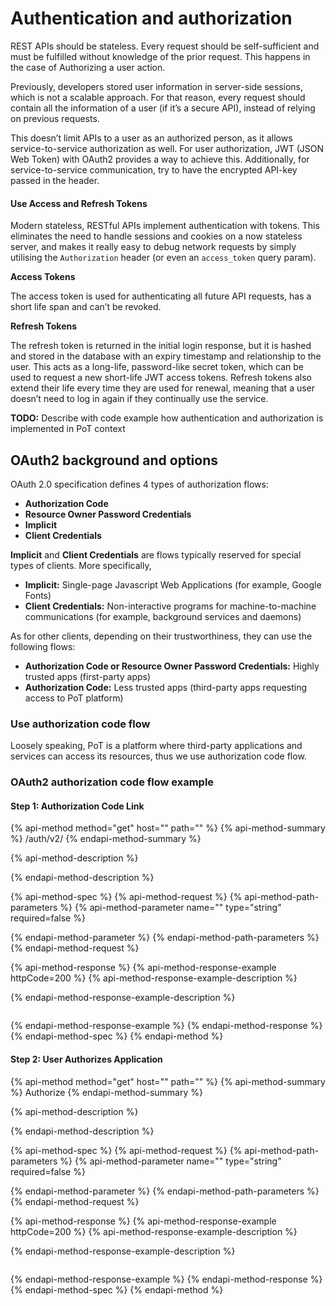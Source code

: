 # Authentication and authorization

REST APIs should be stateless. Every request should be self-sufficient and must be fulfilled without knowledge of the prior request. This happens in the case of Authorizing a user action.

Previously, developers stored user information in server-side sessions, which is not a scalable approach. For that reason, every request should contain all the information of a user \(if it’s a secure API\), instead of relying on previous requests.

This doesn’t limit APIs to a user as an authorized person, as it allows service-to-service authorization as well. For user authorization, JWT \(JSON Web Token\) with OAuth2 provides a way to achieve this. Additionally, for service-to-service communication, try to have the encrypted API-key passed in the header. 

#### Use Access and Refresh Tokens <a id="9549"></a>

Modern stateless, RESTful APIs implement authentication with tokens. This eliminates the need to handle sessions and cookies on a now stateless server, and makes it really easy to debug network requests by simply utilising the `Authorization` header \(or even an `access_token` query param\).

**Access Tokens**

The access token is used for authenticating all future API requests, has a short life span and can’t be revoked.

**Refresh Tokens**

The refresh token is returned in the initial login response, but it is hashed and stored in the database with an expiry timestamp and relationship to the user. This acts as a long-life, password-like secret token, which can be used to request a new short-life JWT access tokens. Refresh tokens also extend their life every time they are used for renewal, meaning that a user doesn’t need to log in again if they continually use the service.

**TODO:** Describe with code example how authentication and authorization is implemented in PoT context

## OAuth2 background and options

OAuth 2.0 specification defines 4 types of authorization flows:

* **Authorization Code**
* **Resource Owner Password Credentials**
* **Implicit**
* **Client Credentials**

**Implicit** and **Client Credentials** are flows typically reserved for special types of clients. More specifically,

* **Implicit:** Single-page Javascript Web Applications \(for example, Google Fonts\)
* **Client Credentials:** Non-interactive programs for machine-to-machine communications \(for example, background services and daemons\)

As for other clients, depending on their trustworthiness, they can use the following flows:

* **Authorization Code or Resource Owner Password Credentials:** Highly trusted apps \(first-party apps\)
* **Authorization Code:** Less trusted apps \(third-party apps requesting access to PoT platform\)

### Use authorization code flow

Loosely speaking, PoT is a platform where third-party applications and services can access its resources, thus we use authorization code flow. 

### OAuth2 authorization code flow example

#### Step 1: Authorization Code Link

{% api-method method="get" host="" path="" %}
{% api-method-summary %}
/auth/v2/
{% endapi-method-summary %}

{% api-method-description %}

{% endapi-method-description %}

{% api-method-spec %}
{% api-method-request %}
{% api-method-path-parameters %}
{% api-method-parameter name="" type="string" required=false %}

{% endapi-method-parameter %}
{% endapi-method-path-parameters %}
{% endapi-method-request %}

{% api-method-response %}
{% api-method-response-example httpCode=200 %}
{% api-method-response-example-description %}

{% endapi-method-response-example-description %}

```

```
{% endapi-method-response-example %}
{% endapi-method-response %}
{% endapi-method-spec %}
{% endapi-method %}

#### Step 2: User Authorizes Application

{% api-method method="get" host="" path="" %}
{% api-method-summary %}
Authorize
{% endapi-method-summary %}

{% api-method-description %}

{% endapi-method-description %}

{% api-method-spec %}
{% api-method-request %}
{% api-method-path-parameters %}
{% api-method-parameter name="" type="string" required=false %}

{% endapi-method-parameter %}
{% endapi-method-path-parameters %}
{% endapi-method-request %}

{% api-method-response %}
{% api-method-response-example httpCode=200 %}
{% api-method-response-example-description %}

{% endapi-method-response-example-description %}

```

```
{% endapi-method-response-example %}
{% endapi-method-response %}
{% endapi-method-spec %}
{% endapi-method %}


